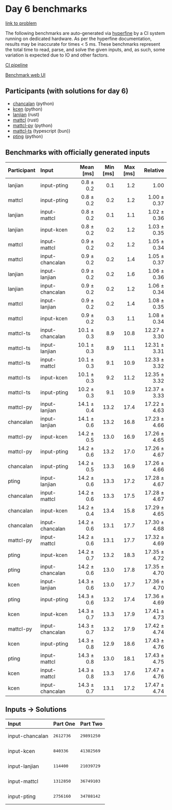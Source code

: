 # Day 6 benchmarks

[link to problem](https://adventofcode.com/2023/day/6)

The following benchmarks are auto-generated via
[hyperfine](https://github.com/sharkdp/hyperfine) by a CI system running on
dedicated hardware. As per the hyperfine documentation, results may be
inaccurate for times < 5 ms. These benchmarks represent the total time to read,
parse, and solve the given inputs, and, as such, some variation is expected due
to IO and other factors.

[CI pipeline](http://ci.papercode.net:8080/teams/main/pipelines/aoc2023)

[Benchmark web UI](https://aoc.ancalagon.black)


## Participants (with solutions for day 6)

- [chancalan](https://github.com/chancalan/aoc2023) (python)
- [kcen](https://github.com/kcen/aoc2023) (python)
- [lanjian](https://github.com/lanjian/aoc-2023) (rust)
- [mattcl](https://github.com/mattcl/aoc2023) (rust)
- [mattcl-py](https://github.com/mattcl/aoc2023-py) (python)
- [mattcl-ts](https://github.com/mattcl/aoc2023-js) (typescript (bun))
- [pting](https://github.com/pting/aoc2023) (python)


## Benchmarks with officially generated inputs

| Participant | Input | Mean [ms] | Min [ms] | Max [ms] | Relative |
|:---|:---|---:|---:|---:|---:|
| lanjian | input-pting | 0.8 ± 0.2 | 0.1 | 1.2 | 1.00 |
| mattcl | input-pting | 0.8 ± 0.2 | 0.2 | 1.2 | 1.00 ± 0.37 |
| lanjian | input-mattcl | 0.8 ± 0.2 | 0.1 | 1.1 | 1.02 ± 0.36 |
| lanjian | input-kcen | 0.8 ± 0.2 | 0.2 | 1.2 | 1.03 ± 0.35 |
| mattcl | input-mattcl | 0.9 ± 0.2 | 0.2 | 1.2 | 1.05 ± 0.34 |
| mattcl | input-chancalan | 0.9 ± 0.2 | 0.2 | 1.4 | 1.05 ± 0.37 |
| lanjian | input-lanjian | 0.9 ± 0.2 | 0.2 | 1.6 | 1.06 ± 0.36 |
| lanjian | input-chancalan | 0.9 ± 0.2 | 0.2 | 1.2 | 1.06 ± 0.34 |
| mattcl | input-lanjian | 0.9 ± 0.2 | 0.2 | 1.4 | 1.08 ± 0.35 |
| mattcl | input-kcen | 0.9 ± 0.2 | 0.3 | 1.1 | 1.08 ± 0.34 |
| mattcl-ts | input-chancalan | 10.1 ± 0.3 | 8.9 | 10.8 | 12.27 ± 3.30 |
| mattcl-ts | input-lanjian | 10.1 ± 0.3 | 8.9 | 11.1 | 12.31 ± 3.31 |
| mattcl-ts | input-mattcl | 10.1 ± 0.3 | 9.1 | 10.9 | 12.33 ± 3.32 |
| mattcl-ts | input-kcen | 10.1 ± 0.3 | 9.2 | 11.2 | 12.35 ± 3.32 |
| mattcl-ts | input-pting | 10.2 ± 0.3 | 9.1 | 10.9 | 12.37 ± 3.33 |
| mattcl-py | input-lanjian | 14.1 ± 0.4 | 13.2 | 17.4 | 17.22 ± 4.63 |
| chancalan | input-lanjian | 14.1 ± 0.6 | 13.2 | 16.8 | 17.23 ± 4.66 |
| mattcl-py | input-kcen | 14.2 ± 0.5 | 13.0 | 16.9 | 17.26 ± 4.65 |
| mattcl-py | input-pting | 14.2 ± 0.6 | 13.2 | 17.0 | 17.26 ± 4.67 |
| chancalan | input-pting | 14.2 ± 0.5 | 13.3 | 16.9 | 17.26 ± 4.66 |
| pting | input-lanjian | 14.2 ± 0.6 | 13.3 | 17.2 | 17.28 ± 4.67 |
| chancalan | input-mattcl | 14.2 ± 0.6 | 13.3 | 17.5 | 17.28 ± 4.67 |
| chancalan | input-kcen | 14.2 ± 0.4 | 13.4 | 15.8 | 17.29 ± 4.65 |
| chancalan | input-chancalan | 14.2 ± 0.6 | 13.1 | 17.7 | 17.30 ± 4.68 |
| mattcl-py | input-mattcl | 14.2 ± 0.6 | 13.1 | 17.7 | 17.32 ± 4.69 |
| pting | input-kcen | 14.2 ± 0.7 | 13.2 | 18.3 | 17.35 ± 4.72 |
| pting | input-chancalan | 14.2 ± 0.6 | 13.0 | 17.8 | 17.35 ± 4.70 |
| kcen | input-lanjian | 14.3 ± 0.6 | 13.0 | 17.7 | 17.36 ± 4.70 |
| pting | input-pting | 14.3 ± 0.6 | 13.2 | 17.4 | 17.36 ± 4.69 |
| kcen | input-kcen | 14.3 ± 0.7 | 13.3 | 17.9 | 17.41 ± 4.73 |
| mattcl-py | input-chancalan | 14.3 ± 0.7 | 13.2 | 17.9 | 17.42 ± 4.74 |
| kcen | input-pting | 14.3 ± 0.8 | 12.9 | 18.6 | 17.43 ± 4.76 |
| pting | input-mattcl | 14.3 ± 0.8 | 13.0 | 18.1 | 17.43 ± 4.75 |
| kcen | input-mattcl | 14.3 ± 0.8 | 13.3 | 17.6 | 17.47 ± 4.76 |
| kcen | input-chancalan | 14.3 ± 0.7 | 13.1 | 17.2 | 17.47 ± 4.74 |


## Inputs -> Solutions

| Input | Part One | Part Two |
|:---|:---|:---|
|input-chancalan|<pre>2612736</pre>|<pre>29891250</pre>|
|input-kcen|<pre>840336</pre>|<pre>41382569</pre>|
|input-lanjian|<pre>114400</pre>|<pre>21039729</pre>|
|input-mattcl|<pre>1312850</pre>|<pre>36749103</pre>|
|input-pting|<pre>2756160</pre>|<pre>34788142</pre>|